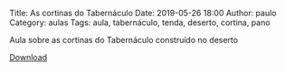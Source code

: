 Title: As cortinas do Tabernáculo
Date: 2019-05-26 18:00
Author: paulo
Category: aulas
Tags: aula, tabernáculo, tenda, deserto, cortina, pano

Aula sobre as cortinas do Tabernáculo construído no deserto

[Download](https://www.dropbox.com/s/9n94h2ymu0554e7/Aula%20EBD%20-%2026_05_2019.pdf?dl=1)